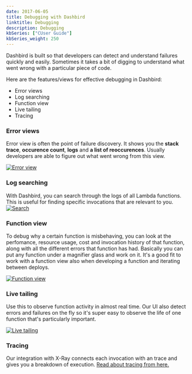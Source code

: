 ```yaml
---
date: 2017-06-05
title: Debugging with Dashbird
linktitle: Debugging
description: Debugging
kbSeries: ["CUser Guide"]
kbSeries_weight: 250
---
```


Dashbird is built so that developers can detect and understand failures quickly and easily. Sometimes it takes a bit of digging to understand what went wrong with a particular piece of code.

Here are the features/views for effective debugging in Dashbird:

 *  Error views
 *  Log searching
 *  Function view
 *  Live tailing
 *  Tracing

### Error views

Error view is often the point of failure discovery. It shows you the **stack trace**, **occurence count**, **logs** and **a list of reoccurences**. Usually developers are able to figure out what went wrong from this view.

<a href='/images/docs/python-error.png' target="_blank"><img alt='Error view' src='/images/docs/python-error.png'></a>

### Log searching

With Dashbird, you can search through the logs of all Lambda functions. This is useful for finding specific invocations that are relevant to you.
<a href='/images/docs/search.png' target="_blank"><img alt='Search' src='/images/docs/search.png'></a>

### Function view
To debug why a certain function is misbehaving, you can look at the perfomance, resource usage, cost and invocation history of that function, along with all the different errors that function has had. Basically you can put any function under a magnifier glass and work on it. It's a good fit to work with a function view also when developing a function and iterating between deploys.

<a href='/images/docs/functionview.png' target="_blank"><img alt='Function view' src='/images/docs/functionview.png'></a>

### Live tailing
Use this to observe function activity in almost real time. Our UI also detect errors and failures on the fly so it's super easy to observe the life of one function that's particularly important.

<a href='/images/docs/livetailing.png' target="_blank"><img alt='Live tailing' src='/images/docs/livetailing.png'></a>

### Tracing
Our integration with X-Ray connects each invocation with an trace and gives you a breakdown of execution. <a href='/docs/user-guide/tracing'>Read about tracing from here.</a>
